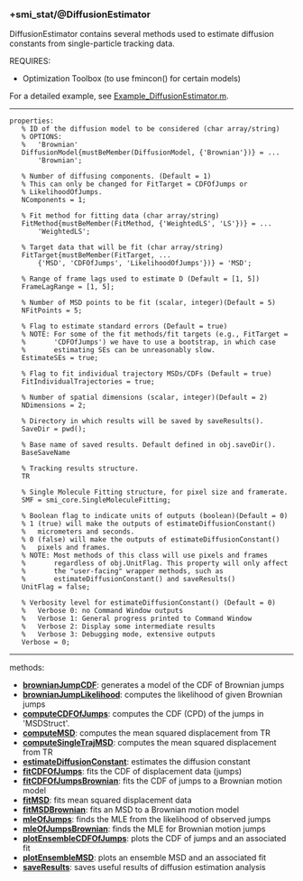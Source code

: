 ### +smi_stat/@DiffusionEstimator

DiffusionEstimator contains several methods used to estimate diffusion
constants from single-particle tracking data.

REQUIRES:
- Optimization Toolbox (to use fmincon() for certain models)

For a detailed example, see
[Example_DiffusionEstimator.m](../../examples/Example_DiffusionEstimator.m).

---

```
properties:
   % ID of the diffusion model to be considered (char array/string)
   % OPTIONS:
   %   'Brownian'
   DiffusionModel{mustBeMember(DiffusionModel, {'Brownian'})} = ...
       'Brownian';
   
   % Number of diffusing components. (Default = 1)
   % This can only be changed for FitTarget = CDFOfJumps or
   % LikelihoodOfJumps.
   NComponents = 1;
   
   % Fit method for fitting data (char array/string)
   FitMethod{mustBeMember(FitMethod, {'WeightedLS', 'LS'})} = ...
       'WeightedLS';
   
   % Target data that will be fit (char array/string)
   FitTarget{mustBeMember(FitTarget, ...
       {'MSD', 'CDFOfJumps', 'LikelihoodOfJumps'})} = 'MSD';

   % Range of frame lags used to estimate D (Default = [1, 5])
   FrameLagRange = [1, 5];
   
   % Number of MSD points to be fit (scalar, integer)(Default = 5)
   NFitPoints = 5;
   
   % Flag to estimate standard errors (Default = true)
   % NOTE: For some of the fit methods/fit targets (e.g., FitTarget =
   %       'CDFOfJumps') we have to use a bootstrap, in which case
   %       estimating SEs can be unreasonably slow.
   EstimateSEs = true;
   
   % Flag to fit individual trajectory MSDs/CDFs (Default = true)
   FitIndividualTrajectories = true;
   
   % Number of spatial dimensions (scalar, integer)(Default = 2)
   NDimensions = 2;
   
   % Directory in which results will be saved by saveResults().
   SaveDir = pwd();
   
   % Base name of saved results. Default defined in obj.saveDir().
   BaseSaveName
   
   % Tracking results structure.
   TR
   
   % Single Molecule Fitting structure, for pixel size and framerate.
   SMF = smi_core.SingleMoleculeFitting;
   
   % Boolean flag to indicate units of outputs (boolean)(Default = 0)
   % 1 (true) will make the outputs of estimateDiffusionConstant()
   %   micrometers and seconds.
   % 0 (false) will make the outputs of estimateDiffusionConstant()
   %   pixels and frames.
   % NOTE: Most methods of this class will use pixels and frames
   %       regardless of obj.UnitFlag. This property will only affect
   %       the "user-facing" wrapper methods, such as
   %       estimateDiffusionConstant() and saveResults()
   UnitFlag = false;
        
   % Verbosity level for estimateDiffusionConstant() (Default = 0)
   %   Verbose 0: no Command Window outputs
   %   Verbose 1: General progress printed to Command Window
   %   Verbose 2: Display some intermediate results
   %   Verbose 3: Debugging mode, extensive outputs
   Verbose = 0;
```

---

methods:
- **[brownianJumpCDF](brownianJumpCDF.m)**:
  generates a model of the CDF of Brownian jumps
- **[brownianJumpLikelihood](brownianJumpLikelihood.m)**:
  computes the likelihood of given Brownian jumps
- **[computeCDFOfJumps](computeCDFOfJumps.m)**:
  computes the CDF (CPD) of the jumps in 'MSDStruct'.
- **[computeMSD](computeMSD.m)**:
  computes the mean squared displacement from TR
- **[computeSingleTrajMSD](computeSingleTrajMSD.m)**:
  computes the mean squared displacement from TR
- **[estimateDiffusionConstant](estimateDiffusionConstant.m)**:
  estimates the diffusion constant
- **[fitCDFOfJumps](fitCDFOfJumps.m)**:
  fits the CDF of displacement data (jumps)
- **[fitCDFOfJumpsBrownian](fitCDFOfJumpsBrownian.m)**:
  fits the CDF of jumps to a Brownian motion model
- **[fitMSD](fitMSD.m)**:
  fits mean squared displacement data
- **[fitMSDBrownian](fitMSDBrownian.m)**:
  fits an MSD to a Brownian motion model
- **[mleOfJumps](mleOfJumps.m)**:
  finds the MLE from the likelihood of observed jumps
- **[mleOfJumpsBrownian](mleOfJumpsBrownian.m)**:
  finds the MLE for Brownian motion jumps
- **[plotEnsembleCDFOfJumps](plotEnsembleCDFOfJumps.m)**:
  plots the CDF of jumps and an associated fit
- **[plotEnsembleMSD](plotEnsembleMSD.m)**:
  plots an ensemble MSD and an associated fit
- **[saveResults](saveResults.m)**:
  saves useful results of diffusion estimation analysis
